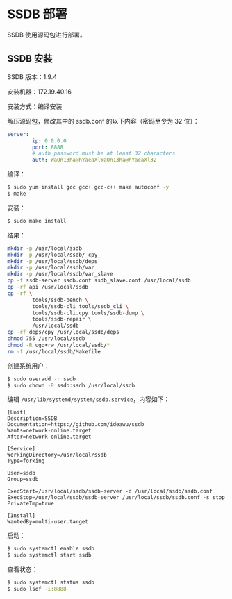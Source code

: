 # SSDB 部署

SSDB 使用源码包进行部署。



## SSDB 安装

SSDB 版本：1.9.4

安装机器：172.19.40.16

安装方式：编译安装

解压源码包，修改其中的 ssdb.conf 的以下内容（密码至少为 32 位）：

```yaml
server:
        ip: 0.0.0.0
        port: 8888
        # auth password must be at least 32 characters
        auth: WaOn13ha@hYaeaXlWaOn13ha@hYaeaXl32
```

编译：

```bash
$ sudo yum install gcc gcc+ gcc-c++ make autoconf -y
$ make
```

安装：

```bash
$ sudo make install
```

结果：

```bash
mkdir -p /usr/local/ssdb
mkdir -p /usr/local/ssdb/_cpy_
mkdir -p /usr/local/ssdb/deps
mkdir -p /usr/local/ssdb/var
mkdir -p /usr/local/ssdb/var_slave
cp -f ssdb-server ssdb.conf ssdb_slave.conf /usr/local/ssdb
cp -rf api /usr/local/ssdb
cp -rf \
        tools/ssdb-bench \
        tools/ssdb-cli tools/ssdb_cli \
        tools/ssdb-cli.cpy tools/ssdb-dump \
        tools/ssdb-repair \
        /usr/local/ssdb
cp -rf deps/cpy /usr/local/ssdb/deps
chmod 755 /usr/local/ssdb
chmod -R ugo+rw /usr/local/ssdb/*
rm -f /usr/local/ssdb/Makefile
```

创建系统用户：

```bash
$ sudo useradd -r ssdb
$ sudo chown -R ssdb:ssdb /usr/local/ssdb
```



编辑 `/usr/lib/systemd/system/ssdb.service`，内容如下：

```
[Unit]
Description=SSDB
Documentation=https://github.com/ideawu/ssdb
Wants=network-online.target
After=network-online.target

[Service]
WorkingDirectory=/usr/local/ssdb
Type=forking

User=ssdb
Group=ssdb

ExecStart=/usr/local/ssdb/ssdb-server -d /usr/local/ssdb/ssdb.conf
ExecStop=/usr/local/ssdb/ssdb-server /usr/local/ssdb/ssdb.conf -s stop
PrivateTmp=true

[Install]
WantedBy=multi-user.target
```

启动：

```bash
$ sudo systemctl enable ssdb
$ sudo systemctl start ssdb
```

查看状态：

```bash
$ sudo systemctl status ssdb
$ sudo lsof -i:8888
```



























